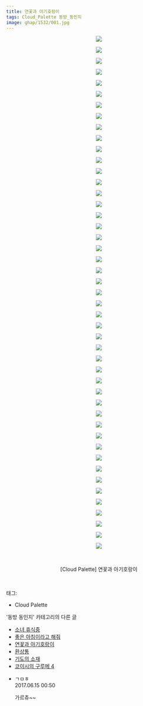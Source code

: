 ```yaml
---
title: 연꽃과 아기호랑이
tags: Cloud_Palette 동방_동인지
image: ghap/1532/001.jpg
---
```

<div class="article">
<p style="text-align: center; clear: none; float: none;"><img src="{{ site.nasurl }}/ghap/1532/001.jpg"/></p>
<p style="text-align: center; clear: none; float: none;"><img src="{{ site.nasurl }}/ghap/1532/002.jpg"/></p>
<p style="text-align: center; clear: none; float: none;"><img src="{{ site.nasurl }}/ghap/1532/003.jpg"/></p>
<p style="text-align: center; clear: none; float: none;"><img src="{{ site.nasurl }}/ghap/1532/004.jpg"/></p>
<p style="text-align: center; clear: none; float: none;"><img src="{{ site.nasurl }}/ghap/1532/005.jpg"/></p>
<p style="text-align: center; clear: none; float: none;"><img src="{{ site.nasurl }}/ghap/1532/006.jpg"/></p>
<p style="text-align: center; clear: none; float: none;"><img src="{{ site.nasurl }}/ghap/1532/007.jpg"/></p>
<p style="text-align: center; clear: none; float: none;"><img src="{{ site.nasurl }}/ghap/1532/008.jpg"/></p>
<p style="text-align: center; clear: none; float: none;"><img src="{{ site.nasurl }}/ghap/1532/009.jpg"/></p>
<p style="text-align: center; clear: none; float: none;"><img src="{{ site.nasurl }}/ghap/1532/010.jpg"/></p>
<p style="text-align: center; clear: none; float: none;"><img src="{{ site.nasurl }}/ghap/1532/011.jpg"/></p>
<p style="text-align: center; clear: none; float: none;"><img src="{{ site.nasurl }}/ghap/1532/012.jpg"/></p>
<p style="text-align: center; clear: none; float: none;"><img src="{{ site.nasurl }}/ghap/1532/013.jpg"/></p>
<p style="text-align: center; clear: none; float: none;"><img src="{{ site.nasurl }}/ghap/1532/014.jpg"/></p>
<p style="text-align: center; clear: none; float: none;"><img src="{{ site.nasurl }}/ghap/1532/015.jpg"/></p>
<p style="text-align: center; clear: none; float: none;"><img src="{{ site.nasurl }}/ghap/1532/016.jpg"/></p>
<p style="text-align: center; clear: none; float: none;"><img src="{{ site.nasurl }}/ghap/1532/017.jpg"/></p>
<p style="text-align: center; clear: none; float: none;"><img src="{{ site.nasurl }}/ghap/1532/018.jpg"/></p>
<p style="text-align: center; clear: none; float: none;"><img src="{{ site.nasurl }}/ghap/1532/019.jpg"/></p>
<p style="text-align: center; clear: none; float: none;"><img src="{{ site.nasurl }}/ghap/1532/020.jpg"/></p>
<p style="text-align: center; clear: none; float: none;"><img src="{{ site.nasurl }}/ghap/1532/021.jpg"/></p>
<p style="text-align: center; clear: none; float: none;"><img src="{{ site.nasurl }}/ghap/1532/022.jpg"/></p>
<p style="text-align: center; clear: none; float: none;"><img src="{{ site.nasurl }}/ghap/1532/023.jpg"/></p>
<p style="text-align: center; clear: none; float: none;"><img src="{{ site.nasurl }}/ghap/1532/024.jpg"/></p>
<p style="text-align: center; clear: none; float: none;"><img src="{{ site.nasurl }}/ghap/1532/025.jpg"/></p>
<p style="text-align: center; clear: none; float: none;"><img src="{{ site.nasurl }}/ghap/1532/026.jpg"/></p>
<p style="text-align: center; clear: none; float: none;"><img src="{{ site.nasurl }}/ghap/1532/027.jpg"/></p>
<p style="text-align: center; clear: none; float: none;"><img src="{{ site.nasurl }}/ghap/1532/028.jpg"/></p>
<p style="text-align: center; clear: none; float: none;"><img src="{{ site.nasurl }}/ghap/1532/029.jpg"/></p>
<p style="text-align: center; clear: none; float: none;"><img src="{{ site.nasurl }}/ghap/1532/030.jpg"/></p>
<p style="text-align: center; clear: none; float: none;"><img src="{{ site.nasurl }}/ghap/1532/031.jpg"/></p>
<p style="text-align: center; clear: none; float: none;"><img src="{{ site.nasurl }}/ghap/1532/032.jpg"/></p>
<p style="text-align: center; clear: none; float: none;"><img src="{{ site.nasurl }}/ghap/1532/033.jpg"/></p>
<p style="text-align: center; clear: none; float: none;"><img src="{{ site.nasurl }}/ghap/1532/034.jpg"/></p>
<p style="text-align: center; clear: none; float: none;"><img src="{{ site.nasurl }}/ghap/1532/035.jpg"/></p>
<p style="text-align: center; clear: none; float: none;"><img src="{{ site.nasurl }}/ghap/1532/036.jpg"/></p>
<p style="text-align: center; clear: none; float: none;"><img src="{{ site.nasurl }}/ghap/1532/037.jpg"/></p>
<p style="text-align: center; clear: none; float: none;"><img src="{{ site.nasurl }}/ghap/1532/038.jpg"/></p>
<p style="text-align: center; clear: none; float: none;"><img src="{{ site.nasurl }}/ghap/1532/039.jpg"/></p>
<p style="text-align: center; clear: none; float: none;"><img src="{{ site.nasurl }}/ghap/1532/040.jpg"/></p>
<p style="text-align: center; clear: none; float: none;"><img src="{{ site.nasurl }}/ghap/1532/041.jpg"/></p>
<p style="text-align: center; clear: none; float: none;"><img src="{{ site.nasurl }}/ghap/1532/042.jpg"/></p>
<p style="text-align: center; clear: none; float: none;"><img src="{{ site.nasurl }}/ghap/1532/043.jpg"/></p>
<p style="text-align: center; clear: none; float: none;"><img src="{{ site.nasurl }}/ghap/1532/044.jpg"/></p>
<p style="text-align: center; clear: none; float: none;"><img src="{{ site.nasurl }}/ghap/1532/045.jpg"/></p>
<p style="text-align: center; clear: none; float: none;"><img src="{{ site.nasurl }}/ghap/1532/046.jpg"/></p>
<p style="text-align: center; clear: none; float: none;"><img src="{{ site.nasurl }}/ghap/1532/047.jpg"/></p>
<p style="text-align: center; clear: none; float: none;"><br/></p>
<p style="text-align: center; clear: none; float: none;">[Cloud Palette] 연꽃과 아기호랑이</p>
<p><br/></p>
</div><div class="tagTrail">
<p>태그: </p>
<ul>
<li>Cloud Palette</li>
</ul>
</div><div class="another">
<p>'동방 동인지' 카테고리의 다른 글</p>
<ul>
<li><a href="/2016-08-12-ghap_1536">소녀 휴식중</a></li>
<li><a href="/2016-08-12-ghap_1533">좋은 아침이라고 해줘</a></li>
<li><a href="/2016-08-12-ghap_1532">연꽃과 아기호랑이</a></li>
<li><a href="/2016-08-12-ghap_1531">환상통</a></li>
<li><a href="/2016-08-12-ghap_1529">기도의 소재</a></li>
<li><a href="/2016-08-12-ghap_1528">코이시의 구루메 4</a></li>
</ul>
</div><div class="cb_module cb_fluid">
<div class="cb_wrt cb_profile">
<div class="comment">
<ul>
<li class="cb_thumb_off" id="comment15013701">
<div class="cb_comment_area">
<div class="cb_info_area">
<div class="cb_section">
<span class="cb_nick_name">ㄱㅁㅎ</span>
</div>
<div class="cb_section">
<span class="cb_date">2017.06.15 00:50 </span>
</div>
</div>
<div class="cb_dsc_comment">
<p class="cb_dsc">
											가르츄~~
										</p>
</div>
</div></li>
</ul>
</div>
</div><!-- commentList close -->
</div>